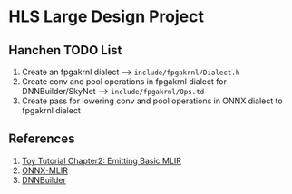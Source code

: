 # HLS Large Design Project

## Hanchen TODO List
1. Create an fpgakrnl dialect --> `include/fpgakrnl/Dialect.h`
2. Create conv and pool operations in fpgakrnl dialect for DNNBuilder/SkyNet --> `include/fpgakrnl/Ops.td`
3. Create pass for lowering conv and pool operations in ONNX dialect to fpgakrnl dialect

## References
1. [Toy Tutorial Chapter2: Emitting Basic MLIR](https://mlir.llvm.org/docs/Tutorials/Toy/Ch-2/#interfacing-with-mlir)
2. [ONNX-MLIR](https://github.com/onnx/onnx-mlir)
3. [DNNBuilder](https://github.com/IBM/AccDNN)
